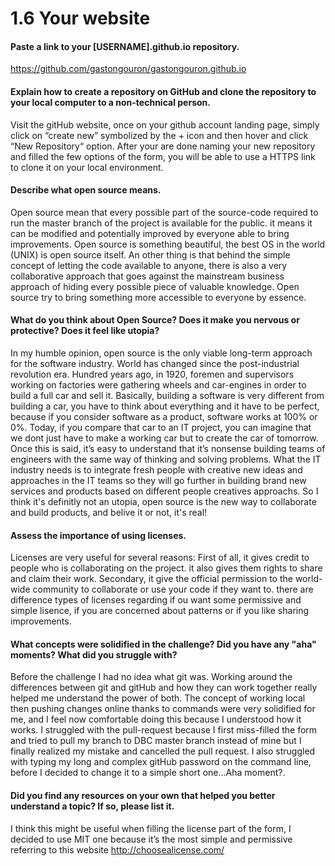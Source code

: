 # 1.6 Your website

#### Paste a link to your [USERNAME].github.io repository.
https://github.com/gastongouron/gastongouron.github.io

#### Explain how to create a repository on GitHub and clone the repository to your local computer to a non-technical person.
Visit the gitHub website, once on your github account landing page, simply click on “create new” symbolized by the + icon and then hover and click “New Repository“ option. After your are done naming your new repository and filled the few options of the form, you will be able to use a HTTPS link to clone it on your local environment.

#### Describe what open source means.
Open source mean that every possible part of the source-code required to run the master branch of the project is available for the public. it means it can be modified and potentially improved by everyone able to bring improvements. Open source is something beautiful, the best OS in the world (UNIX) is open source itself. An other thing is that behind the simple concept of letting the code available to anyone, there is also a very collaborative approach that goes against the mainstream business approach of hiding every possible piece of valuable knowledge. Open source try to bring something more accessible to everyone by essence.

#### What do you think about Open Source? Does it make you nervous or protective? Does it feel like utopia?
In my humble opinion, open source is the only viable long-term approach for the software industry. World has changed since the post-industrial revolution era. Hundred years ago, in 1920, foremen and supervisors working on factories were gathering wheels and car-engines in order to build a full car and sell it. Basically, building a software is very different from building a car, you have to think about everything and it have to be perfect, because if you consider software as a product, software works at 100% or 0%. Today, if you compare that car to an IT project, you can imagine that we dont just have to make a working car but to create the car of tomorrow. Once this is said, it’s easy to understand that it’s nonsense building teams of engineers with the same way of thinking and solving problems. What the IT industry needs is to integrate fresh people with creative new ideas and approaches in the IT teams so they will go further in building brand new services and products based on different people creatives approachs. So I think it's definitly not an utopia, open source is the new way to collaborate and build products, and belive it or not, it's real!

#### Assess the importance of using licenses.
Licenses are very useful for several reasons: First of all, it gives credit to people who is collaborating on the project. it also gives them rights to share and claim their work.
Secondary, it give the official permission to the world-wide community to collaborate or use your code if they want to. there are difference types of licenses regarding if ou want some permissive and simple lisence, if you are concerned about patterns or if you like sharing improvements.

#### What concepts were solidified in the challenge? Did you have any "aha" moments? What did you struggle with?
Before the challenge I had no idea what git was. Working around the differences between git and gitHub and how they can work together really helped me understand the power of both. The concept of working local then pushing changes online thanks to commands were very solidified for me, and I feel now comfortable doing this because I understood how it works. I struggled with the pull-request because I first miss-filled the form and tried to pull my branch to DBC master branch instead of mine but I finally realized my mistake and cancelled the pull request. I also struggled with typing my long and complex gitHub password on the command line, before I decided to change it to a simple short one...Aha moment?.

#### Did you find any resources on your own that helped you better understand a topic? If so, please list it.
I think this might be useful when filling the license part of the form, I decided to use MIT one because it’s the most simple and permissive referring to this website http://choosealicense.com/